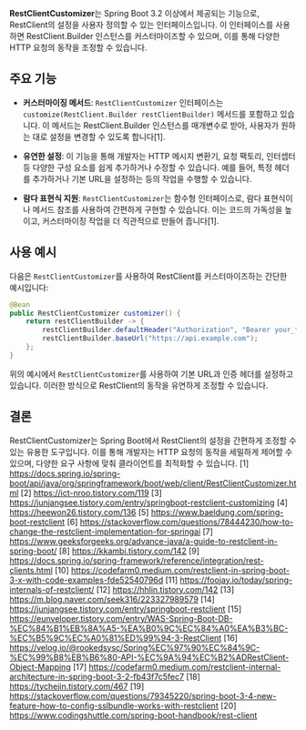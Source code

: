 **RestClientCustomizer**는 Spring Boot 3.2 이상에서 제공되는 기능으로, RestClient의 설정을 사용자 정의할 수 있는 인터페이스입니다. 이 인터페이스를 사용하면 RestClient.Builder 인스턴스를 커스터마이즈할 수 있으며, 이를 통해 다양한 HTTP 요청의 동작을 조정할 수 있습니다.

## **주요 기능**

- **커스터마이징 메서드**: `RestClientCustomizer` 인터페이스는 `customize(RestClient.Builder restClientBuilder)` 메서드를 포함하고 있습니다. 이 메서드는 RestClient.Builder 인스턴스를 매개변수로 받아, 사용자가 원하는 대로 설정을 변경할 수 있도록 합니다[1].

- **유연한 설정**: 이 기능을 통해 개발자는 HTTP 메시지 변환기, 요청 팩토리, 인터셉터 등 다양한 구성 요소를 쉽게 추가하거나 수정할 수 있습니다. 예를 들어, 특정 헤더를 추가하거나 기본 URL을 설정하는 등의 작업을 수행할 수 있습니다.

- **람다 표현식 지원**: `RestClientCustomizer`는 함수형 인터페이스로, 람다 표현식이나 메서드 참조를 사용하여 간편하게 구현할 수 있습니다. 이는 코드의 가독성을 높이고, 커스터마이징 작업을 더 직관적으로 만들어 줍니다[1].

## **사용 예시**

다음은 `RestClientCustomizer`를 사용하여 RestClient를 커스터마이즈하는 간단한 예시입니다:

```java
@Bean
public RestClientCustomizer customizer() {
    return restClientBuilder -> {
        restClientBuilder.defaultHeader("Authorization", "Bearer your_token");
        restClientBuilder.baseUrl("https://api.example.com");
    };
}
```

위의 예시에서 `RestClientCustomizer`를 사용하여 기본 URL과 인증 헤더를 설정하고 있습니다. 이러한 방식으로 RestClient의 동작을 유연하게 조정할 수 있습니다.

## **결론**

RestClientCustomizer는 Spring Boot에서 RestClient의 설정을 간편하게 조정할 수 있는 유용한 도구입니다. 이를 통해 개발자는 HTTP 요청의 동작을 세밀하게 제어할 수 있으며, 다양한 요구 사항에 맞춰 클라이언트를 최적화할 수 있습니다.
[1] https://docs.spring.io/spring-boot/api/java/org/springframework/boot/web/client/RestClientCustomizer.html
[2] https://ict-nroo.tistory.com/119
[3] https://junjangsee.tistory.com/entry/springboot-restclient-customizing
[4] https://heewon26.tistory.com/136
[5] https://www.baeldung.com/spring-boot-restclient
[6] https://stackoverflow.com/questions/78444230/how-to-change-the-restclient-implementation-for-springai
[7] https://www.geeksforgeeks.org/advance-java/a-guide-to-restclient-in-spring-boot/
[8] https://kkambi.tistory.com/142
[9] https://docs.spring.io/spring-framework/reference/integration/rest-clients.html
[10] https://codefarm0.medium.com/restclient-in-spring-boot-3-x-with-code-examples-fde52540796d
[11] https://foojay.io/today/spring-internals-of-restclient/
[12] https://hhlin.tistory.com/142
[13] https://m.blog.naver.com/seek316/223327989579
[14] https://junjangsee.tistory.com/entry/springboot-restclient
[15] https://eunveloper.tistory.com/entry/WAS-Spring-Boot-DB-%EC%84%B1%EB%8A%A5-%EA%B0%9C%EC%84%A0%EA%B3%BC-%EC%B5%9C%EC%A0%81%ED%99%94-3-RestClient
[16] https://velog.io/@rookedsysc/Spring%EC%97%90%EC%84%9C-%EC%99%B8%EB%B6%80-API-%EC%9A%94%EC%B2%ADRestClient-Object-Mapping
[17] https://codefarm0.medium.com/restclient-internal-architecture-in-spring-boot-3-2-fb43f7c5fec7
[18] https://tychejin.tistory.com/467
[19] https://stackoverflow.com/questions/79345220/spring-boot-3-4-new-feature-how-to-config-sslbundle-works-with-restclient
[20] https://www.codingshuttle.com/spring-boot-handbook/rest-client
